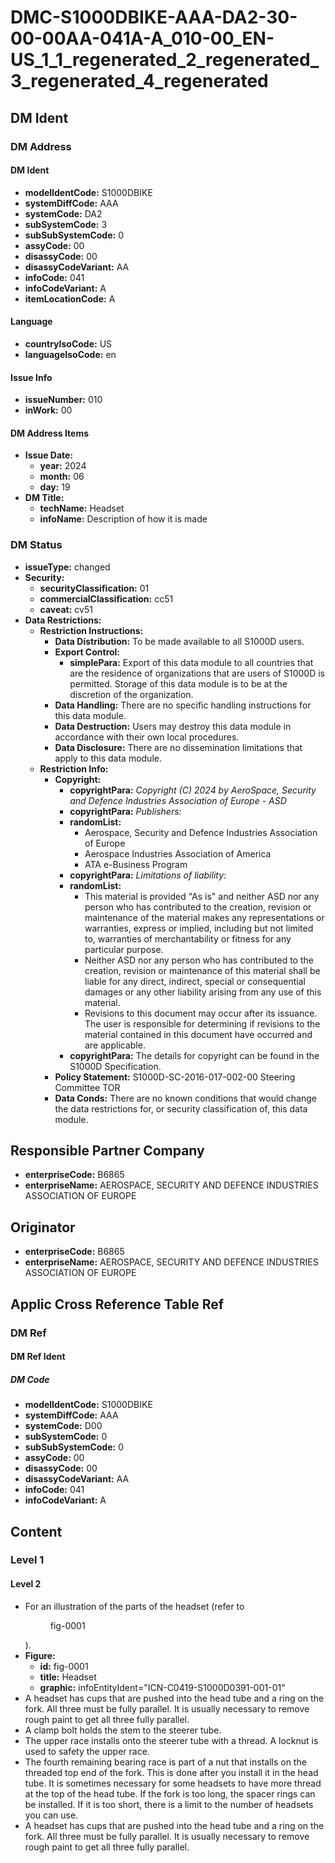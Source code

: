 # DMC-S1000DBIKE-AAA-DA2-30-00-00AA-041A-A_010-00_EN-US_1_1_regenerated_2_regenerated_3_regenerated_4_regenerated

## DM Ident

### DM Address

#### DM Ident

*   **modelIdentCode:** S1000DBIKE
*   **systemDiffCode:** AAA
*   **systemCode:** DA2
*   **subSystemCode:** 3
*   **subSubSystemCode:** 0
*   **assyCode:** 00
*   **disassyCode:** 00
*   **disassyCodeVariant:** AA
*   **infoCode:** 041
*   **infoCodeVariant:** A
*   **itemLocationCode:** A

#### Language

*   **countryIsoCode:** US
*   **languageIsoCode:** en

#### Issue Info

*   **issueNumber:** 010
*   **inWork:** 00

#### DM Address Items

*   **Issue Date:**
    *   **year:** 2024
    *   **month:** 06
    *   **day:** 19
*   **DM Title:**
    *   **techName:** Headset
    *   **infoName:** Description of how it is made

### DM Status

*   **issueType:** changed
*   **Security:**
    *   **securityClassification:** 01
    *   **commercialClassification:** cc51
    *   **caveat:** cv51
*   **Data Restrictions:**
    *   **Restriction Instructions:**
        *   **Data Distribution:** To be made available to all S1000D users.
        *   **Export Control:**
            *   **simplePara:** Export of this data module to all countries that are the residence of organizations that are users of S1000D is permitted. Storage of this data module is to be at the discretion of the organization.
        *   **Data Handling:** There are no specific handling instructions for this data module.
        *   **Data Destruction:** Users may destroy this data module in accordance with their own local procedures.
        *   **Data Disclosure:** There are no dissemination limitations that apply to this data module.
    *   **Restriction Info:**
        *   **Copyright:**
            *   **copyrightPara:** *Copyright (C) 2024 by AeroSpace, Security and Defence Industries Association of Europe - ASD*
            *   **copyrightPara:** *Publishers:*
            *   **randomList:**
                *   Aerospace, Security and Defence Industries Association of Europe
                *   Aerospace Industries Association of America
                *   ATA e-Business Program
            *   **copyrightPara:** *Limitations of liability:*
            *   **randomList:**
                *   This material is provided "As is" and neither ASD nor any person who has contributed to the creation, revision or maintenance of the material makes any representations or warranties, express or implied, including but not limited to, warranties of merchantability or fitness for any particular purpose.
                *   Neither ASD nor any person who has contributed to the creation, revision or maintenance of this material shall be liable for any direct, indirect, special or consequential damages or any other liability arising from any use of this material.
                *   Revisions to this document may occur after its issuance. The user is responsible for determining if revisions to the material contained in this document have occurred and are applicable.
            *   **copyrightPara:** The details for copyright can be found in the S1000D Specification.
        *   **Policy Statement:** S1000D-SC-2016-017-002-00 Steering Committee TOR
        *   **Data Conds:** There are no known conditions that would change the data restrictions for, or security classification of, this data module.

## Responsible Partner Company

*   **enterpriseCode:** B6865
*   **enterpriseName:** AEROSPACE, SECURITY AND DEFENCE INDUSTRIES ASSOCIATION OF EUROPE

## Originator

*   **enterpriseCode:** B6865
*   **enterpriseName:** AEROSPACE, SECURITY AND DEFENCE INDUSTRIES ASSOCIATION OF EUROPE

## Applic Cross Reference Table Ref

### DM Ref

#### DM Ref Ident

##### DM Code

*   **modelIdentCode:** S1000DBIKE
*   **systemDiffCode:** AAA
*   **systemCode:** D00
*   **subSystemCode:** 0
*   **subSubSystemCode:** 0
*   **assyCode:** 00
*   **disassyCode:** 00
*   **disassyCodeVariant:** AA
*   **infoCode:** 041
*   **infoCodeVariant:** A

## Content

### Level 1

#### Level 2

*   For an illustration of the parts of the headset (refer to <figure id="fig-0001">fig-0001</figure>).
*   **Figure:**
    *   **id:** fig-0001
    *   **title:** Headset
    *   **graphic:** infoEntityIdent="ICN-C0419-S1000D0391-001-01"
*   A headset has cups that are pushed into the head tube and a ring on the fork. All three must be fully parallel. It is usually necessary to remove rough paint to get all three fully parallel.
*   A clamp bolt holds the stem to the steerer tube.
*   The upper race installs onto the steerer tube with a thread. A locknut is used to safety the upper race.
*   The fourth remaining bearing race is part of a nut that installs on the threaded top end of the fork. This is done after you install it in the head tube. It is sometimes necessary for some headsets to have more thread at the top of the head tube. If the fork is too long, the spacer rings can be installed. If it is too short, there is a limit to the number of headsets you can use.
*   A headset has cups that are pushed into the head tube and a ring on the fork. All three must be fully parallel. It is usually necessary to remove rough paint to get all three fully parallel.